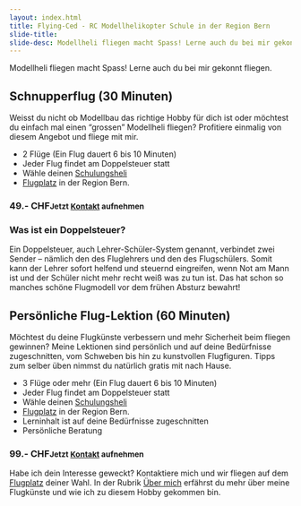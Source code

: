 ```yaml
---
layout: index.html
title: Flying-Ced - RC Modellhelikopter Schule in der Region Bern
slide-title:
slide-desc: Modellheli fliegen macht Spass! Lerne auch du bei mir gekonnt fliegen.
---
```

<article>
  <p class="lead">Modellheli fliegen macht Spass! Lerne auch du bei mir gekonnt fliegen.</p>
</article>

<article>
  <h1>Schnupperflug (30 Minuten)</h1>
  <p>
    Weisst du nicht ob Modellbau das richtige Hobby für dich ist oder möchtest du einfach mal einen “grossen” Modellheli fliegen?
    Profitiere einmalig von diesem Angebot und fliege mit mir.
  </p>
  <ul>
    <li>2 Flüge (Ein Flug dauert 6 bis 10 Minuten)</li>
    <li>Jeder Flug findet am Doppelsteuer statt</li>
    <li>Wähle deinen <a href="helicopters">Schulungsheli</a></li>
    <li><a href="/flying-field">Flugplatz</a> in der Region Bern.</li>
  </ul>
  <h3>49.- CHF<small>Jetzt <a href="#contact">Kontakt</a> aufnehmen</small></h3>
</article>

<aside>
  <h3><i class="logo"></i>Was ist ein Doppelsteuer?</h3>
  <p>Ein Doppelsteuer, auch Lehrer-Schüler-System genannt, verbindet zwei Sender – nämlich den des Fluglehrers und den
    des Flugschülers. Somit kann der Lehrer sofort helfend und steuernd eingreifen, wenn Not am Mann ist und der Schüler
    nicht mehr recht weiß was zu tun ist. Das hat schon so manches schöne Flugmodell vor dem frühen Absturz bewahrt!</p>
</aside>

<article>
  <h1>Persönliche Flug-Lektion (60 Minuten)</h1>
  <p>
    Möchtest du deine Flugkünste verbessern und mehr Sicherheit beim fliegen gewinnen? Meine Lektionen sind persönlich und auf
    deine Bedürfnisse zugeschnitten, vom Schweben bis hin zu kunstvollen Flugfiguren. Tipps zum selber üben nimmst
    du natürlich gratis mit nach Hause.
  </p>
  <ul>
    <li>3 Flüge oder mehr (Ein Flug dauert 6 bis 10 Minuten)</li>
    <li>Jeder Flug findet am Doppelsteuer statt</li>
    <li>Wähle deinen <a href="helicopters">Schulungsheli</a></li>
    <li><a href="/flying-field">Flugplatz</a> in der Region Bern.</li>
    <li>Lerninhalt ist auf deine Bedürfnisse zugeschnitten</li>
    <li>Persönliche Beratung</li>
  </ul>
  <h3>99.- CHF<small>Jetzt <a href="#contact">Kontakt</a> aufnehmen</small></h3>
</article>

<article>
  <p>Habe ich dein Interesse geweckt? Kontaktiere mich und wir fliegen auf dem
  <a href="/flying-field">Flugplatz</a> deiner Wahl. In der Rubrik <a href="about-me">Über mich</a> erfährst du mehr über meine Flugkünste und wie ich zu diesem Hobby gekommen bin.</p>
</article>
